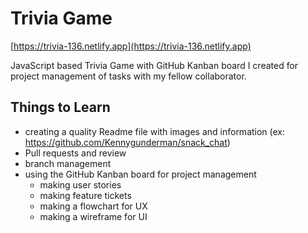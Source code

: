 # Trivia Game

[https://trivia-136.netlify.app](https://trivia-136.netlify.app)

JavaScript based Trivia Game with GitHub Kanban board I created for project management of tasks with my fellow collaborator.

## Things to Learn

-   creating a quality Readme file with images and information (ex: https://github.com/Kennygunderman/snack_chat)
-   Pull requests and review
-   branch management
-   using the GitHub Kanban board for project management
    -   making user stories
    -   making feature tickets
    -   making a flowchart for UX
    -   making a wireframe for UI
